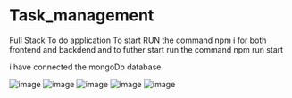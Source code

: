 # Task_management
 Full Stack To do application 
To start RUN the command npm i for both frontend and backdend
and to futher start run the command npm run start

i have connected the mongoDb database

![image](https://github.com/user-attachments/assets/cc6bebc4-1ba2-41de-9c0a-0ccde1ebaf75)
![image](https://github.com/user-attachments/assets/a26f9f6d-ca87-4432-acb7-5a882054e622)
![image](https://github.com/user-attachments/assets/4239f33e-4c2f-4452-a014-6efa351b708b)
![image](https://github.com/user-attachments/assets/f8870ec3-d4c1-4135-856c-1f6541c3f696)
![image](https://github.com/user-attachments/assets/4dc9e1dc-4107-4c89-8f73-82114218dc6e)
